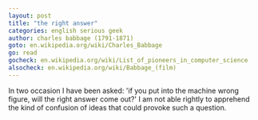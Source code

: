 ```yaml
---
layout: post
title: "the right answer"
categories: english serious geek
author: charles babbage (1791-1871)
goto: en.wikipedia.org/wiki/Charles_Babbage
go: read
gocheck: en.wikipedia.org/wiki/List_of_pioneers_in_computer_science
alsocheck: en.wikipedia.org/wiki/Babbage_(film)
---
```


In two occasion I have been asked: 'if you put into the machine wrong figure, will the right answer come out?' I am not able rightly to apprehend the kind of confusion of ideas that could provoke such a question.
